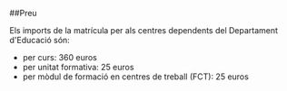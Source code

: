 ##Preu

Els imports de la matrícula per als centres dependents del Departament d'Educació són:

*    per curs: 360 euros
*    per unitat formativa: 25 euros
*    per mòdul de formació en centres de treball (FCT): 25 euros

